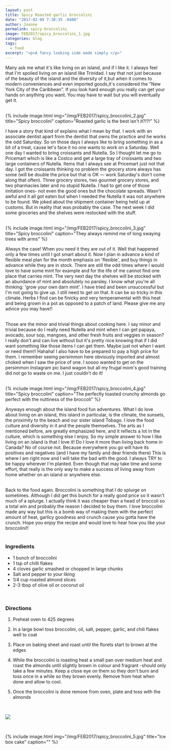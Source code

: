 ```yaml
---
layout: post
title: Spicy Roasted garlic broccolini
date: "2017-02-09 7:30:35 -0400"
author: Joanne
permalink: spicy-broccolini
image: FEB2017/spicy_broccolini_1.jpg
categories: blog
tags:
  - food
excerpt: "<p>A fancy looking side made simply </p>"
---
```


Many ask me what it's like living on an island, and if I like it.  I always feel that I'm spoiled living on an island like Trinidad.  I say that not just because of the beauty of the island and the diversity of it,but when it comes to modern conveniences and even imported goods,it's considered the "New York City of the Caribbean". If you look hard enough you really can get your hands on anything you want.  You may have to wait but you will eventually get it.
<br>
<br>

{% include image.html
            img="/img/FEB2017/spicy_broccolini_2.jpg"
            title="Spicy broccolini"
            caption="Roasted garlic is the best isn't it?!?!" %}

I have a story that kind of explains what I mean by that.  I work with an associate dentist apart from the dentist that owns the practice and he works the odd Saturday. So on those days I always like to bring something in as a bit of a treat, cause let's face it no one wants to work on a Saturday. Well one day I wanted to bring croissants and Nutella.  So I thought let me go to Pricemart which is like a Costco and get a large tray of croissants and two large containers of Nutella.  Items that I always see at Pricemart just not that day.  I got the croissants thinking no problem the grocery store always has some (will be double the price but that is OK &mdash; work Saturday's don't come along that often). Three grocery stores, two gourmet grocery stores, and two pharmacies later and no stupid Nutella.  I had to get one of those imitation ones- not even the good ones but the chocolate spreads.  Wasn't awful and it all got eaten but when I needed the Nutella it was not anywhere to be found. We joked about the shipment container being held up at customs. But in reality that was probably the case.  The next week I did some groceries and the shelves were restocked with the stuff.  
<br>

{% include image.html
            img="/img/FEB2017/spicy_broccolini_3.jpg"
            title="Spicy broccolini"
            caption="They always remind me of long swaying trees with arms" %}

Always the case! When you need it they are out of it.  Well that happened only a few times until I got smart about it.  Now I plan in advance a kind of flexible meal plan for the month emphasis on 'flexible', and buy things in advance while they are in stock. There are still the odd times where I would love to have some mint for example and for the life of me cannot find one place that carries mint.  The very next day the shelves will be stocked with an abundance of mint and absolutely no parsley.  I know what you're all thinking: 'grow your own darn mint'.  I have tried and been unsuccessful but I'm not going to give up.  I still need to get on that. It can be so tricky in this climate. Herbs I find can be finicky and very temperamental with this heat and being grown in a pot as opposed to a patch of land.  Please give me any advice you may have!!
<br>
<br>

Those are the minor and trivial things about cooking here.  I say minor and trivial because do I really need Nutella and mint when I can get papaya, avocado, sour sop, mangoes, and other fresh fruits and veggies in season? I really don't and can live without but it's pretty nice knowing that if I did want something like those items I can get them. Maybe just not when I want or need them!! Hahaha! I also have to be prepared to pay a high price for them. I remember seeing persimmon here obviously imported and almost choked when I saw the price of one.  I soooo wanted to get on the persimmon Instagram pic band wagon but all my frugal mom's good training did not go to waste on me.  I just couldn't do it!
<br>
<br>

{% include image.html
            img="/img/FEB2017/spicy_broccolini_4.jpg"
            title="Spicy broccolini"
            caption="The perfectly toasted crunchy almonds go perfect with the nuttiness of the broccoli" %}

Anyways enough about the island food fun adventures. What I do love about living on an island, this  island in particular, is the climate, the sunsets, the proximity to the beach and our sister island Tobago.  I love the food culture and diversity in it and the people themselves.  The arts as I mentioned before, are greatly emphasized here, and it reflects a lot in the culture, which is something else I enjoy.  So my simple answer to how I like living on an island is that I love it! Do I love it more than living back home in Canada? No of course not.  Because everywhere you go will have its positives and negatives (and I have my family and dear friends there) This is where I am right now and I will take the bad with the good.  I always TRY to be happy wherever I'm planted.  Even though that may take time and some effort, that really is the only way to make a success of living away from home whether on an island or anywhere else.   
<br>

Back to the food again. Broccolini is something that I do splurge on sometimes.  Although I did get this bunch for a really good price so it wasn't much of a splurge. I actually think it was cheaper than a head of broccoli so a total win and probably the reason I decided to buy them. I love broccolini made any way but this is a bomb way of making them with the perfect amount of heat, garlicy goodness and crunch cause you gotta have the crunch.  Hope you enjoy the recipe and would love to hear how you like your broccolini!!
<br>
<br>

### Ingredients

* 1 bunch of broccolini
* 1 tsp of chilli flakes
* 4 cloves garlic smashed or chopped in large chunks
* Salt and pepper to your liking
* 1/4 cup roasted almond slices
* 2-3 tbsp of olive oil or coconut oil
<br>

### Directions

1. Preheat oven to 425 degrees

1. In a large bowl toss broccolini, oil, salt, pepper, garlic, and chili flakes well to coat

1. Place on baking sheet and roast until the florets start to brown at the edges

1. While the broccolini is roasting heat a small pan over medium heat and roast the almonds until slightly brown in colour and fragrant -should only take a few minutes.  Keep a close eye on them so they don't burn and toss once in a while so they brown evenly. Remove from heat when done and allow to cool.  

1. Once the broccolini is done remove from oven, plate and toss with the almonds
<br>

<p class="apple__news__logo"><a href="https://apple.news/TKVtoVhGUQSuiufA4bqI-gg"><img src="{{ basesite.url }}/img/apple_news.svg" /></a></p>
<br>

{% include image.html
            img="/img/FEB2017/spicy_broccolini_5.jpg"
            title="Ice box cake"
            caption="" %}
